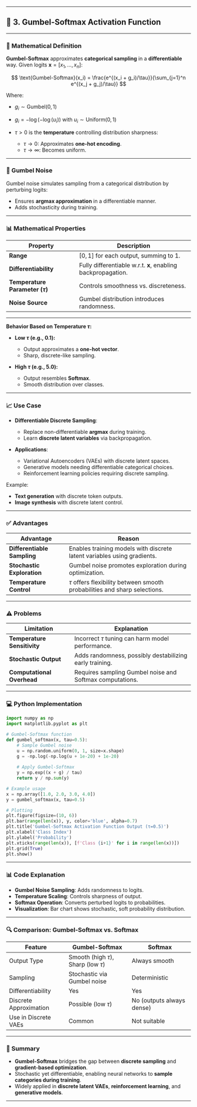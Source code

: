 
---

## 🔷 3. Gumbel-Softmax Activation Function

---

### 📐 Mathematical Definition

**Gumbel-Softmax** approximates **categorical sampling** in a **differentiable** way. Given logits $\mathbf{x} = [x_1, \dots, x_n]$:

$$
\text{Gumbel-Softmax}(x_i) = \frac{e^{(x_i + g_i)/\tau}}{\sum_{j=1}^n e^{(x_j + g_j)/\tau}}
$$

Where:

* $g_i \sim \text{Gumbel}(0, 1)$
* $g_i = -\log(-\log(u_i))$ with $u_i \sim \text{Uniform}(0, 1)$
* $\tau > 0$ is the **temperature** controlling distribution sharpness:

  * $\tau \to 0$: Approximates **one-hot encoding**.
  * $\tau \to \infty$: Becomes uniform.

---

### 🎲 Gumbel Noise

Gumbel noise simulates sampling from a categorical distribution by perturbing logits:

* Ensures **argmax approximation** in a differentiable manner.
* Adds stochasticity during training.

---

### 📊 Mathematical Properties

| Property                           | Description                                                          |
| ---------------------------------- | -------------------------------------------------------------------- |
| **Range**                          | $[0, 1]$ for each output, summing to 1.                              |
| **Differentiability**              | Fully differentiable w\.r.t. $\mathbf{x}$, enabling backpropagation. |
| **Temperature Parameter ($\tau$)** | Controls smoothness vs. discreteness.                                |
| **Noise Source**                   | Gumbel distribution introduces randomness.                           |

---

**Behavior Based on Temperature $\tau$:**

* **Low $\tau$ (e.g., 0.1):**

  * Output approximates a **one-hot vector**.
  * Sharp, discrete-like sampling.

* **High $\tau$ (e.g., 5.0):**

  * Output resembles **Softmax**.
  * Smooth distribution over classes.

---

### 📈 Use Case

* **Differentiable Discrete Sampling**:

  * Replace non-differentiable **argmax** during training.
  * Learn **discrete latent variables** via backpropagation.

* **Applications**:

  * Variational Autoencoders (VAEs) with discrete latent spaces.
  * Generative models needing differentiable categorical choices.
  * Reinforcement learning policies requiring discrete sampling.

Example:

* **Text generation** with discrete token outputs.
* **Image synthesis** with discrete latent control.

---

### ✅ Advantages

| Advantage                   | Reason                                                                       |
| --------------------------- | ---------------------------------------------------------------------------- |
| **Differentiable Sampling** | Enables training models with discrete latent variables using gradients.      |
| **Stochastic Exploration**  | Gumbel noise promotes exploration during optimization.                       |
| **Temperature Control**     | $\tau$ offers flexibility between smooth probabilities and sharp selections. |

---

### ⚠️ Problems

| Limitation                  | Explanation                                              |
| --------------------------- | -------------------------------------------------------- |
| **Temperature Sensitivity** | Incorrect $\tau$ tuning can harm model performance.      |
| **Stochastic Output**       | Adds randomness, possibly destabilizing early training.  |
| **Computational Overhead**  | Requires sampling Gumbel noise and Softmax computations. |

---

### 💻 Python Implementation

```python
import numpy as np
import matplotlib.pyplot as plt

# Gumbel-Softmax function
def gumbel_softmax(x, tau=0.5):
    # Sample Gumbel noise
    u = np.random.uniform(0, 1, size=x.shape)
    g = -np.log(-np.log(u + 1e-20) + 1e-20)
    
    # Apply Gumbel-Softmax
    y = np.exp((x + g) / tau)
    return y / np.sum(y)

# Example usage
x = np.array([1.0, 2.0, 3.0, 4.0])
y = gumbel_softmax(x, tau=0.5)

# Plotting
plt.figure(figsize=(10, 6))
plt.bar(range(len(x)), y, color='blue', alpha=0.7)
plt.title('Gumbel-Softmax Activation Function Output (τ=0.5)')
plt.xlabel('Class Index')
plt.ylabel('Probability')
plt.xticks(range(len(x)), [f'Class {i+1}' for i in range(len(x))])
plt.grid(True)
plt.show()
```

---

### 📊 Code Explanation

* **Gumbel Noise Sampling**: Adds randomness to logits.
* **Temperature Scaling**: Controls sharpness of output.
* **Softmax Operation**: Converts perturbed logits to probabilities.
* **Visualization**: Bar chart shows stochastic, soft probability distribution.

---

### 🔍 Comparison: Gumbel-Softmax vs. Softmax

| Feature                | Gumbel-Softmax                           | Softmax                   |
| ---------------------- | ---------------------------------------- | ------------------------- |
| Output Type            | Smooth (high $\tau$), Sharp (low $\tau$) | Always smooth             |
| Sampling               | Stochastic via Gumbel noise              | Deterministic             |
| Differentiability      | Yes                                      | Yes                       |
| Discrete Approximation | Possible (low $\tau$)                    | No (outputs always dense) |
| Use in Discrete VAEs   | Common                                   | Not suitable              |

---

### 🚀 Summary

* **Gumbel-Softmax** bridges the gap between **discrete sampling** and **gradient-based optimization**.
* Stochastic yet differentiable, enabling neural networks to **sample categories during training**.
* Widely applied in **discrete latent VAEs**, **reinforcement learning**, and **generative models**.

---

